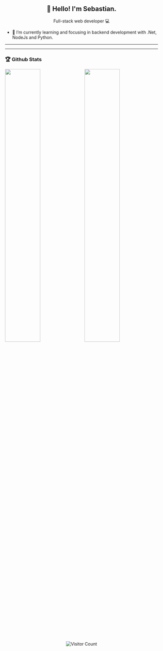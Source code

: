 <h2 align="center">👋 Hello! I'm Sebastian.</h1>
<p align="center">
  Full-stack web developer 💻
</p>

- 🌱 I’m currently learning and focusing in backend development with .Net, NodeJs and Python.

-----


-----

### 🏆 Github Stats

<img  src="https://github-readme-stats.vercel.app/api?username=sebasvil20&show_icons=true&hide_border=true&theme=dark" width="48%" align="right" >
<img  src="https://github-readme-streak-stats.herokuapp.com/?user=sebasvil20&theme=dark" width="48%" >

<p align="center"> 
  <img src="https://profile-counter.glitch.me/sebasvil20/count.svg" alt="Visitor Count" align="center" />
</p>

